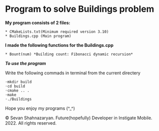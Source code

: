 # Program to solve Buildings problem

**My program consists of 2 files:**

    * CMakeLists.txt(Minimum required version 3.10)
    * Buildings.cpp (Main program)

**I made the following functions for the Buildings.cpp**

    * Bount(num) *Building count: Fibonacci dynamic recursion*

***To use the program***

Write the following commads in terminal from the current directery

    ◦mkdir build
    ◦cd build
    ◦cmake .. .
    ◦make
    ◦./Buildings

Hope you enjoy my programs (^_^)

© Sevan Shahnazaryan. Future(hopefully) Developer in Instigate Mobile.
2022. All rights reserved.
